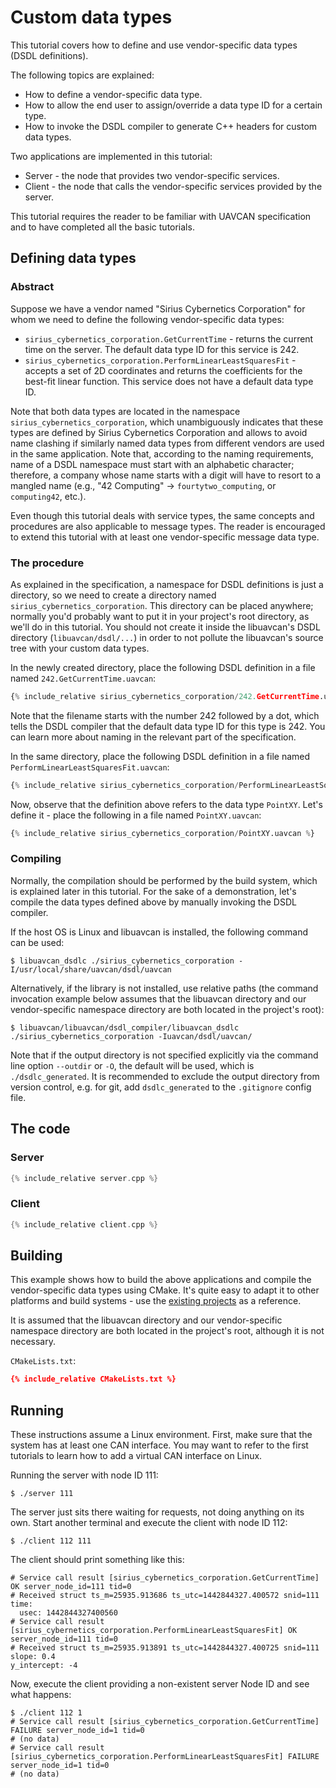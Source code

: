 ---
---

# Custom data types

This tutorial covers how to define and use vendor-specific data types (DSDL definitions).

The following topics are explained:

* How to define a vendor-specific data type.
* How to allow the end user to assign/override a data type ID for a certain type.
* How to invoke the DSDL compiler to generate C++ headers for custom data types.

Two applications are implemented in this tutorial:

* Server - the node that provides two vendor-specific services.
* Client - the node that calls the vendor-specific services provided by the server.

This tutorial requires the reader to be familiar with UAVCAN specification and
to have completed all the basic tutorials.

## Defining data types

### Abstract

Suppose we have a vendor named "Sirius Cybernetics Corporation" for whom
we need to define the following vendor-specific data types:

* `sirius_cybernetics_corporation.GetCurrentTime` - returns the current time on the server.
The default data type ID for this service is 242.
* `sirius_cybernetics_corporation.PerformLinearLeastSquaresFit` -
accepts a set of 2D coordinates and returns the coefficients for the best-fit linear function.
This service does not have a default data type ID.

Note that both data types are located in the namespace `sirius_cybernetics_corporation`,
which unambiguously indicates that these types are defined by Sirius Cybernetics Corporation and
allows to avoid name clashing if similarly named data types from different vendors are used in the same application.
Note that, according to the naming requirements, name of a DSDL namespace must start with an alphabetic character;
therefore, a company whose name starts with a digit will have to resort to a mangled name
(e.g., "42 Computing" &rarr; `fourtytwo_computing`, or `computing42`, etc.).

Even though this tutorial deals with service types,
the same concepts and procedures are also applicable to message types.
The reader is encouraged to extend this tutorial with at least one vendor-specific message data type.

### The procedure

As explained in the specification, a namespace for DSDL definitions is just a directory,
so we need to create a directory named `sirius_cybernetics_corporation`.
This directory can be placed anywhere; normally you'd probably want to put it in your project's root directory,
as we'll do in this tutorial.
You should not create it inside the libuavcan's DSDL directory (`libuavcan/dsdl/...`)
in order to not pollute the libuavcan's source tree with your custom data types.

In the newly created directory, place the following DSDL definition in a file named `242.GetCurrentTime.uavcan`:

```python
{% include_relative sirius_cybernetics_corporation/242.GetCurrentTime.uavcan %}
```

Note that the filename starts with the number 242 followed by a dot,
which tells the DSDL compiler that the default data type ID for this type is 242.
You can learn more about naming in the relevant part of the specification.

In the same directory, place the following DSDL definition in a file named `PerformLinearLeastSquaresFit.uavcan`:

```python
{% include_relative sirius_cybernetics_corporation/PerformLinearLeastSquaresFit.uavcan %}
```

Now, observe that the definition above refers to the data type `PointXY`.
Let's define it - place the following in a file named `PointXY.uavcan`:

```python
{% include_relative sirius_cybernetics_corporation/PointXY.uavcan %}
```

### Compiling

Normally, the compilation should be performed by the build system, which is explained later in this tutorial.
For the sake of a demonstration, let's compile the data types defined above by manually invoking the DSDL compiler.

If the host OS is Linux and libuavcan is installed, the following command can be used:

    $ libuavcan_dsdlc ./sirius_cybernetics_corporation -I/usr/local/share/uavcan/dsdl/uavcan

Alternatively, if the library is not installed, use relative paths
(the command invocation example below assumes that the libuavcan directory and
our vendor-specific namespace directory are both located in the project's root):

    $ libuavcan/libuavcan/dsdl_compiler/libuavcan_dsdlc ./sirius_cybernetics_corporation -Iuavcan/dsdl/uavcan/

Note that if the output directory is not specified explicitly via the command line option `--outdir` or `-O`,
the default will be used, which is `./dsdlc_generated`.
It is recommended to exclude the output directory from version control,
e.g. for git, add `dsdlc_generated` to the `.gitignore` config file.

## The code

### Server

```c++
{% include_relative server.cpp %}
```

### Client

```c++
{% include_relative client.cpp %}
```

## Building

This example shows how to build the above applications and compile the vendor-specific data types using CMake.
It's quite easy to adapt it to other platforms and build systems - use the
[existing projects](https://www.google.com/?q=site%3Agithub.com%20%2B%22uavcan%22%20%22Makefile%22) as a reference.

It is assumed that the libuavcan directory and our vendor-specific namespace directory are both located
in the project's root, although it is not necessary.

`CMakeLists.txt`:

```cmake
{% include_relative CMakeLists.txt %}
```

## Running

These instructions assume a Linux environment.
First, make sure that the system has at least one CAN interface.
You may want to refer to the first tutorials to learn how to add a virtual CAN interface on Linux.

Running the server with node ID 111:

    $ ./server 111

The server just sits there waiting for requests, not doing anything on its own.
Start another terminal and execute the client with node ID 112:

    $ ./client 112 111

The client should print something like this:

```
# Service call result [sirius_cybernetics_corporation.GetCurrentTime] OK server_node_id=111 tid=0
# Received struct ts_m=25935.913686 ts_utc=1442844327.400572 snid=111
time:
  usec: 1442844327400560
# Service call result [sirius_cybernetics_corporation.PerformLinearLeastSquaresFit] OK server_node_id=111 tid=0
# Received struct ts_m=25935.913891 ts_utc=1442844327.400725 snid=111
slope: 0.4
y_intercept: -4

```

Now, execute the client providing a non-existent server Node ID and see what happens:

```
$ ./client 112 1
# Service call result [sirius_cybernetics_corporation.GetCurrentTime] FAILURE server_node_id=1 tid=0
# (no data)
# Service call result [sirius_cybernetics_corporation.PerformLinearLeastSquaresFit] FAILURE server_node_id=1 tid=0
# (no data)
```
